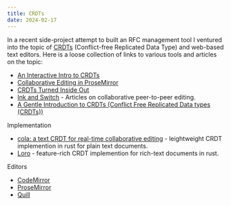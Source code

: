 ```yaml
---
title: CRDTs
date: 2024-02-17
---
```


In a recent side-project attempt to built an RFC management tool I ventured into the topic of [CRDTs](https://en.wikipedia.org/wiki/Conflict-free_replicated_data_type) (Conflict-free Replicated Data Type) and web-based text editors. Here is a loose collection of links to various tools and articles on the topic:

- [An Interactive Intro to CRDTs](https://jakelazaroff.com/words/an-interactive-intro-to-crdts/)
- [Collaborative Editing in ProseMirror](https://marijnhaverbeke.nl/blog/collaborative-editing.html)
- [CRDTs Turned Inside Out](https://interjectedfuture.com/crdts-turned-inside-out/)
- [Ink and Switch](https://www.inkandswitch.com) - Articles on collaborative peer-to-peer editing.
- [A Gentle Introduction to CRDTs (Conflict Free Replicated Data types (CRDTs))](https://vlcn.io/blog/gentle-intro-to-crdts.html)

Implementation

- [cola: a text CRDT for real-time collaborative editing](https://nomad.foo/blog/cola) - leightweight CRDT implemention in rust for plain text documents.
- [Loro](https://github.com/loro-dev/loro) - feature-rich CRDT implemention for rich-text documents in rust.

Editors

- [CodeMirror](https://codemirror.net/)
- [ProseMirror](https://prosemirror.net/)
- [Quill](https://quilljs.com)
